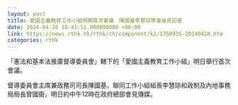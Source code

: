 ```yaml
---
layout: post
title: 愛國主義教育工作小組明開首次會議　陳國基李慧琼等會後見記者
date: 2024-04-28 18:41:51.000000000 +08:00
link: https://news.rthk.hk/rthk/ch/component/k2/1750935-20240428.htm
categories: rthk
---
```


「憲法和基本法推廣督導委員會」轄下的「愛國主義教育工作小組」明日舉行首次會議。

督導委員會主席兼政務司司長陳國基，聯同工作小組組長李慧琼和政制及內地事務局局長曾國衞，明日約中午12時在政府總部會見傳媒。
